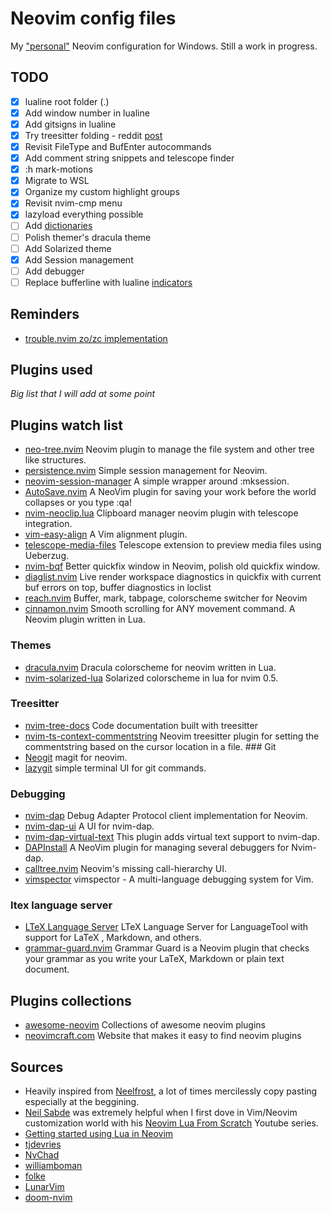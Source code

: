 # Neovim config files
My ["personal"](#sources) Neovim configuration for Windows.
Still a work in progress.

## TODO
- [x] lualine root folder (.)
- [x] Add window number in lualine
- [x] Add gitsigns in lualine
- [x] Try treesitter folding - reddit [post](https://www.reddit.com/r/neovim/comments/psl8rq/sexy_folds/)
- [x] Revisit FileType and BufEnter autocommands
- [x] Add comment string snippets and telescope finder
- [x] :h mark-motions
- [x] Migrate to WSL
- [x] Organize my custom highlight groups
- [x] Revisit nvim-cmp menu
- [x] lazyload everything possible
- [ ] Add [dictionaries](https://github.com/echasnovski/nvim/blob/0e185055d4a45f079795a6836a821dc8dbbfcee9/lua/ec/settings.lua#L73-L77)
- [ ] Polish themer's dracula theme
- [ ] Add Solarized theme
- [x] Add Session management
- [ ] Add debugger
- [ ] Replace bufferline with lualine [indicators](https://github.com/nvim-lualine/lualine.nvim/issues/414)

## Reminders
- [trouble.nvim zo/zc implementation](https://github.com/folke/trouble.nvim/pull/117)

## Plugins used
*Big list that I will add at some point*

## Plugins watch list
- [neo-tree.nvim](https://github.com/nvim-neo-tree/neo-tree.nvim)
Neovim plugin to manage the file system and other tree like structures.
- [persistence.nvim](https://github.com/folke/persistence.nvim)
Simple session management for Neovim.
- [neovim-session-manager](https://github.com/Shatur/neovim-session-manager)
A simple wrapper around :mksession.
- [AutoSave.nvim](https://github.com/Pocco81/AutoSave.nvim)
A NeoVim plugin for saving your work before the world collapses or you type :qa!
- [nvim-neoclip.lua](https://github.com/AckslD/nvim-neoclip.lua)
Clipboard manager neovim plugin with telescope integration.
- [vim-easy-align](https://github.com/junegunn/vim-easy-align)
A Vim alignment plugin.
- [telescope-media-files](https://github.com/nvim-telescope/telescope-media-files.nvim)
Telescope extension to preview media files using Ueberzug.
- [nvim-bqf](https://github.com/kevinhwang91/nvim-bqf)
Better quickfix window in Neovim, polish old quickfix window.
- [diaglist.nvim](https://github.com/onsails/diaglist.nvim)
Live render workspace diagnostics in quickfix with current buf errors on top,
buffer diagnostics in loclist
- [reach.nvim](https://github.com/toppair/reach.nvim)
Buffer, mark, tabpage, colorscheme switcher for Neovim
- [cinnamon.nvim](https://github.com/declancm/cinnamon.nvim)
Smooth scrolling for ANY movement command. A Neovim plugin written in Lua.
### Themes
- [dracula.nvim](https://github.com/Mofiqul/dracula.nvim)
Dracula colorscheme for neovim written in Lua.
- [nvim-solarized-lua](https://github.com/ishan9299/nvim-solarized-lua)
Solarized colorscheme in lua for nvim 0.5.
### Treesitter
- [nvim-tree-docs](https://github.com/nvim-treesitter/nvim-tree-docs)
Code documentation built with treesitter
- [nvim-ts-context-commentstring](https://github.com/JoosepAlviste/nvim-ts-context-commentstring)
Neovim treesitter plugin for setting the commentstring based on the cursor
location in a file. ### Git
- [Neogit](https://github.com/TimUntersberger/neogit)
magit for neovim.
- [lazygit](https://github.com/jesseduffield/lazygit)
simple terminal UI for git commands.
### Debugging
- [nvim-dap](https://github.com/mfussenegger/nvim-dap)
Debug Adapter Protocol client implementation for Neovim.
- [nvim-dap-ui](https://github.com/rcarriga/nvim-dap-ui)
A UI for nvim-dap.
- [nvim-dap-virtual-text](https://github.com/theHamsta/nvim-dap-virtual-text)
This plugin adds virtual text support to nvim-dap.
- [DAPInstall](https://github.com/Pocco81/DAPInstall.nvim)
A NeoVim plugin for managing several debuggers for Nvim-dap.
- [calltree.nvim](https://github.com/ldelossa/calltree.nvim)
Neovim's missing call-hierarchy UI.
- [vimspector](https://github.com/puremourning/vimspector)
vimspector - A multi-language debugging system for Vim.
### ltex language server
- [LTeX Language Server](https://github.com/valentjn/ltex-ls)
LTeX Language Server for LanguageTool with support for LaTeX , Markdown, and
others.
- [grammar-guard.nvim](https://github.com/brymer-meneses/grammar-guard.nvim)
Grammar Guard is a Neovim plugin that checks your grammar as you write your
LaTeX, Markdown or plain text document.

## Plugins collections
- [awesome-neovim](https://github.com/rockerBOO/awesome-neovim)
Collections of awesome neovim plugins
- [neovimcraft.com](https://neovimcraft.com/)
Website that makes it easy to find neovim plugins

## <a name="sources"></a>Sources
- Heavily inspired from [Neelfrost](https://github.com/Neelfrost/dotfiles), a
  lot of times mercilessly copy pasting especially at the beggining.
- [Neil Sabde](https://github.com/VapourNvim/VapourNvim) was extremely helpful
  when I first dove in Vim/Neovim customization world with his [Neovim Lua From Scratch](https://www.youtube.com/playlist?list=PLPDVgSbOnt7LXQ8DTzu37UwCpA0elyD0V)
  Youtube series.
- [Getting started using Lua in Neovim](https://github.com/nanotee/nvim-lua-guide)
- [tjdevries](https://github.com/tjdevries/config_manager/tree/master/xdg_config/nvim)
- [NvChad](https://github.com/NvChad/NvChad)
- [williamboman](https://github.com/williamboman/nvim-config)
- [folke](https://github.com/folke/dot/tree/master/config/nvim)
- [LunarVim](https://github.com/LunarVim/LunarVim)
- [doom-nvim](https://github.com/NTBBloodbath/doom-nvim)
